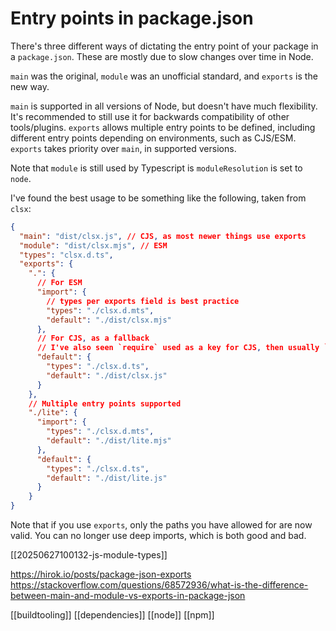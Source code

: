 # Entry points in package.json

There's three different ways of dictating the entry point of your package in a `package.json`. These are mostly due to slow changes over time in Node.

`main` was the original, `module` was an unofficial standard, and `exports` is the new way.

`main` is supported in all versions of Node, but doesn't have much flexibility. It's recommended to still use it for backwards compatibility of other tools/plugins.
`exports` allows multiple entry points to be defined, including different entry points depending on environments, such as CJS/ESM. `exports` takes priority over `main`, in supported versions.

Note that `module` is still used by Typescript is `moduleResolution` is set to `node`. 

I've found the best usage to be something like the following, taken from `clsx`:
```json
{
  "main": "dist/clsx.js", // CJS, as most newer things use exports
  "module": "dist/clsx.mjs", // ESM
  "types": "clsx.d.ts",
  "exports": {
    ".": {
	  // For ESM
      "import": {
	    // types per exports field is best practice
        "types": "./clsx.d.mts",
        "default": "./dist/clsx.mjs"
      },
      // For CJS, as a fallback
	  // I've also seen `require` used as a key for CJS, then usually `default` is made ESM, but that should be unnecessary.
      "default": {
        "types": "./clsx.d.ts",
        "default": "./dist/clsx.js"
      }
    },
    // Multiple entry points supported
    "./lite": {
      "import": {
        "types": "./clsx.d.mts",
        "default": "./dist/lite.mjs"
      },
      "default": {
        "types": "./clsx.d.ts",
        "default": "./dist/lite.js"
      }
    }
}
```

Note that if you use `exports`, only the paths you have allowed for are now valid. You can no longer use deep imports, which is both good and bad.

[[20250627100132-js-module-types]]

https://hirok.io/posts/package-json-exports
https://stackoverflow.com/questions/68572936/what-is-the-difference-between-main-and-module-vs-exports-in-package-json

[[buildtooling]]
[[dependencies]]
[[node]]
[[npm]]
